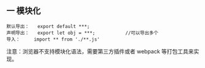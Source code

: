 ## 一 模块化

```
默认导出：	export default ***;
声明导出：	export let obj = ***;			//可以导出多个
导入：		import ** from './**.js'
```

注意：浏览器不支持模块化语法，需要第三方插件或者 webpack 等打包工具来实现。
